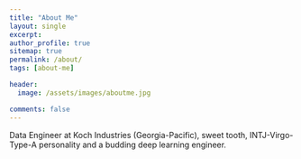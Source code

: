 ```yaml
---
title: "About Me"
layout: single
excerpt:
author_profile: true
sitemap: true
permalink: /about/
tags: [about-me]

header:
  image: /assets/images/aboutme.jpg

comments: false
---
```


Data Engineer at Koch Industries (Georgia-Pacific), sweet tooth, INTJ-Virgo-Type-A personality and a budding deep learning engineer.
